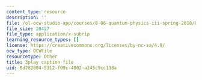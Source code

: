 ```yaml
---
content_type: resource
description: ''
file: /ol-ocw-studio-app/courses/8-06-quantum-physics-iii-spring-2018/8d2828045312f09c4002a245c9cc138a_Y5oTQvNt47I.srt
file_size: 20427
file_type: application/x-subrip
learning_resource_types: []
license: https://creativecommons.org/licenses/by-nc-sa/4.0/
ocw_type: OCWFile
resourcetype: Other
title: 3play caption file
uid: 8d282804-5312-f09c-4002-a245c9cc138a
---
```


